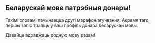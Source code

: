 ## Беларускай мове патрэбныя донары!

Такімі словамі пачынаецца другі марафон агучвання. Акрамя таго, першы запіс трапіць у ваш профіль донара беларускай мовы.

Давайце адраджаць родную мову разам!

